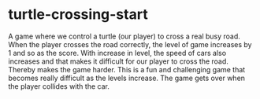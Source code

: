 # turtle-crossing-start
A game where we control a turtle (our player) to cross a real busy road. When the player crosses the road correctly, the level of game increases by 1 and so as the score. With increase in level, the speed of cars 
also increases and that makes it difficult for our player to cross the road. Thereby makes the game harder. This is a fun and challenging game that becomes really difficult as the levels increase.
The game gets over when the player collides with the car.
